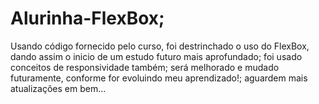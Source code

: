 # Alurinha-FlexBox;
Usando código fornecido pelo curso, foi destrinchado o uso do FlexBox, dando assim o inicio de um estudo futuro mais aprofundado;
foi usado conceitos de responsividade também;
será melhorado e mudado futuramente, conforme for evoluindo meu aprendizado!;
aguardem mais atualizações em bem...
